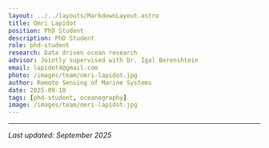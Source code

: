 ```yaml
---
layout: ../../layouts/MarkdownLayout.astro
title: Omri Lapidot
position: PhD Student
description: PhD Student
role: phd-student
research: Data driven ocean research
advisor: Jointly supervised with Dr. Igal Berenshtein
email: lapidot4@gmail.com
photo: /images/team/omri-lapidot.jpg
author: Remote Sensing of Marine Systems
date: 2025-09-10
tags: [phd-student, oceanography]
image: /images/team/omri-lapidot.jpg
---
```



---

*Last updated: September 2025*